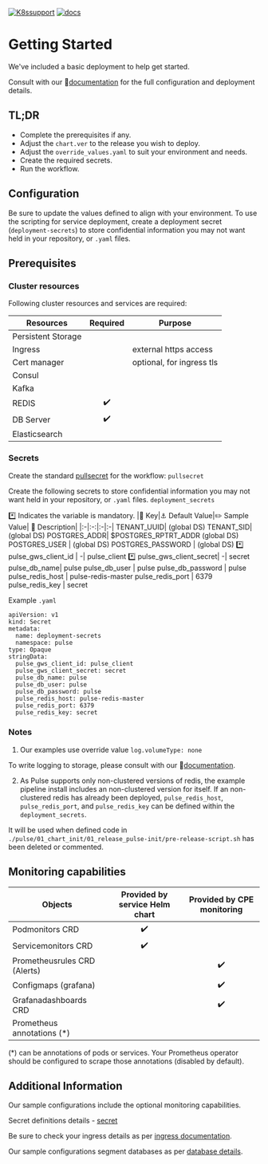 [![K8ssupport](https://badgen.net/badge/supported%20K8s%20release/1.22/cyan)](https://all.docs.genesys.com/ReleaseNotes/Current/GenesysEngage-cloud/PrivateEdition)
[![docs](https://badgen.net/badge/Genesys%20Documentation/Pulse/orange)](https://all.docs.genesys.com/PEC-REP/Current/PulsePEGuide)

# Getting Started
We've included a basic deployment to help get started.

Consult with our :book:[documentation](https://all.docs.genesys.com/PEC-REP/Current/PulsePEGuide) for the full configuration and deployment details.

## TL;DR
- Complete the prerequisites if any.
- Adjust the `chart.ver` to the release you wish to deploy.
- Adjust the `override_values.yaml` to suit your environment and needs.
- Create the required secrets.
- Run the workflow.

## Configuration

Be sure to update the values defined to align with your environment.
To use the scripting for service deployment, create a deployment secret (`deployment-secrets`) to store confidential information you may not want held in your repository, or `.yaml` files. 

## Prerequisites
### Cluster resources

Following cluster resources and services are required:

Resources | Required | Purpose
|-|:-:|-|
Persistent Storage | | 
Ingress |  | external https access
Cert manager |  | optional, for ingress tls
Consul |  |
Kafka |  |
REDIS | :heavy_check_mark: |
DB Server | :heavy_check_mark: |
Elasticsearch |  |

### Secrets 
Create the standard [pullsecret](/doc/secrets.md/#pull) for the workflow: 
`pullsecret`

Create the following secrets to store confidential information you may not want held in your repository, or `.yaml` files. 
`deployment_secrets`

:asterisk: Indicates the variable is mandatory.
|:key: Key|:anchor: Default Value|:pencil2: Sample Value| :book: Description|
|:-|:-:|:-|:-|
TENANT_UUID|  (global DS)
TENANT_SID|  (global DS)
POSTGRES_ADDR| $POSTGRES_RPTRT_ADDR (global DS)
POSTGRES_USER |  (global DS)
POSTGRES_PASSWORD |  (global DS)
:asterisk: pulse_gws_client_id | -| pulse_client
:asterisk: pulse_gws_client_secret| -| secret
pulse_db_name| pulse
pulse_db_user |  pulse
pulse_db_password |  pulse
pulse_redis_host |  pulse-redis-master
pulse_redis_port |  6379
pulse_redis_key |  secret


Example `.yaml`
```
apiVersion: v1
kind: Secret
metadata:
  name: deployment-secrets
  namespace: pulse
type: Opaque
stringData:
  pulse_gws_client_id: pulse_client
  pulse_gws_client_secret: secret
  pulse_db_name: pulse
  pulse_db_user: pulse
  pulse_db_password: pulse
  pulse_redis_host: pulse-redis-master
  pulse_redis_port: 6379
  pulse_redis_key: secret
```
### Notes
1. Our examples use override value `log.volumeType: none` 

To write logging to storage, please consult with our :book:[documentation](https://all.docs.genesys.com/PEC-REP/Current/PulsePEGuide).


2. As Pulse supports only non-clustered versions of redis, the example pipeline install includes an non-clustered version for itself. If an non-clustered redis has already been deployed, `pulse_redis_host`, `pulse_redis_port`, and `pulse_redis_key` can be defined within the `deployment_secrets`.


It will be used when defined code in `./pulse/01_chart_init/01_release_pulse-init/pre-release-script.sh` has been deleted or commented.  

## Monitoring capabilities

Objects | Provided by service Helm chart | Provided by CPE monitoring
|-|:-:|:-:|
Podmonitors CRD |:heavy_check_mark: | 
Servicemonitors CRD | :heavy_check_mark: | 
Prometheusrules CRD (Alerts) |  |:heavy_check_mark:
Configmaps (grafana) | | :heavy_check_mark:
Grafanadashboards CRD | | :heavy_check_mark:
Prometheus annotations (*) |  |

(*) can be annotations of pods or services. Your Prometheus operator should be configured to scrape those annotations (disabled by default).

## Additional Information

Our sample configurations include the optional monitoring capabilities. 

Secret definitions details - [secret](/doc/secrets.md)

Be sure to check your ingress details as per [ingress documentation](/doc/ingress.md).

Our sample configurations segment databases as per [database details](/doc/DATABASE.md).
